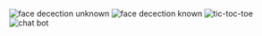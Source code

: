 ![face decection unknown](https://github.com/user-attachments/assets/ea42af17-7da9-4c1d-b4a3-cffd4f98b1a8)
![face decection known](https://github.com/user-attachments/assets/6b35d4d5-f6bb-4dcc-89a0-7ba3d6bf27c3)
![tic-toc-toe](https://github.com/user-attachments/assets/b9f9805d-4860-48c0-87fe-db53fef688e7)
![chat bot](https://github.com/user-attachments/assets/cbb0db4f-2394-47bd-af80-1612c8110c82)
